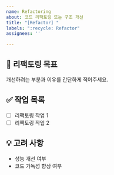 ```yaml
---
name: Refactoring
about: 코드 리팩토링 또는 구조 개선
title: "[Refactor] "
labels: ":recycle: Refactor"
assignees: ''

---
```


## 📝 리팩토링 목표
개선하려는 부분과 이유를 간단하게 적어주세요.

## ✅ 작업 목록
- [ ] 리팩토링 작업 1
- [ ] 리팩토링 작업 2

## 💡 고려 사항
- 성능 개선 여부
- 코드 가독성 향상 여부
